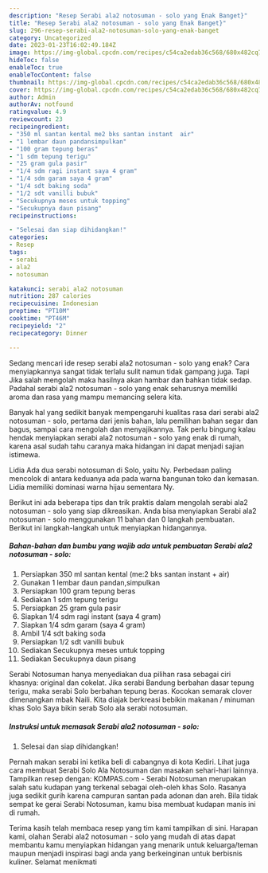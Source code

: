 ```yaml
---
description: "Resep Serabi ala2 notosuman - solo yang Enak Banget}"
title: "Resep Serabi ala2 notosuman - solo yang Enak Banget}"
slug: 296-resep-serabi-ala2-notosuman-solo-yang-enak-banget
category: Uncategorized
date: 2023-01-23T16:02:49.184Z
image: https://img-global.cpcdn.com/recipes/c54ca2edab36c568/680x482cq70/serabi-ala2-notosuman-solo-foto-resep-utama.jpg
hideToc: false
enableToc: true
enableTocContent: false
thumbnail: https://img-global.cpcdn.com/recipes/c54ca2edab36c568/680x482cq70/serabi-ala2-notosuman-solo-foto-resep-utama.jpg
cover: https://img-global.cpcdn.com/recipes/c54ca2edab36c568/680x482cq70/serabi-ala2-notosuman-solo-foto-resep-utama.jpg
author: Admin
authorAv: notfound
ratingvalue: 4.9
reviewcount: 23
recipeingredient:
- "350 ml santan kental me2 bks santan instant  air"
- "1 lembar daun pandansimpulkan"
- "100 gram tepung beras"
- "1 sdm tepung terigu"
- "25 gram gula pasir"
- "1/4 sdm ragi instant saya 4 gram"
- "1/4 sdm garam saya 4 gram"
- "1/4 sdt baking soda"
- "1/2 sdt vanilli bubuk"
- "Secukupnya meses untuk topping"
- "Secukupnya daun pisang"
recipeinstructions:

- "Selesai dan siap dihidangkan!"
categories:
- Resep
tags:
- serabi
- ala2
- notosuman

katakunci: serabi ala2 notosuman 
nutrition: 287 calories
recipecuisine: Indonesian
preptime: "PT10M"
cooktime: "PT46M"
recipeyield: "2"
recipecategory: Dinner

---
```



Sedang mencari ide resep serabi ala2 notosuman - solo yang enak? Cara menyiapkannya sangat tidak terlalu sulit namun tidak gampang juga. Tapi Jika salah mengolah maka hasilnya akan hambar dan bahkan tidak sedap. Padahal serabi ala2 notosuman - solo yang enak seharusnya memiliki aroma dan rasa yang mampu memancing selera kita.


Banyak hal yang sedikit banyak mempengaruhi kualitas rasa dari serabi ala2 notosuman - solo, pertama dari jenis bahan, lalu pemilihan bahan segar dan bagus, sampai cara mengolah dan menyajikannya. Tak perlu bingung kalau hendak menyiapkan serabi ala2 notosuman - solo yang enak di rumah, karena asal sudah tahu caranya maka hidangan ini dapat menjadi sajian istimewa.

Lidia Ada dua serabi notosuman di Solo, yaitu Ny. Perbedaan paling mencolok di antara keduanya ada pada warna bangunan toko dan kemasan. Lidia memiliki dominasi warna hijau sementara Ny.


Berikut ini ada beberapa tips dan trik praktis dalam mengolah serabi ala2 notosuman - solo yang siap dikreasikan. Anda bisa menyiapkan Serabi ala2 notosuman - solo menggunakan 11 bahan dan 0 langkah pembuatan. Berikut ini langkah-langkah untuk menyiapkan hidangannya.

<!--inarticleads1-->

##### Bahan-bahan dan bumbu yang wajib ada untuk pembuatan Serabi ala2 notosuman - solo:

1. Persiapkan 350 ml santan kental (me:2 bks santan instant + air)
1. Gunakan 1 lembar daun pandan,simpulkan
1. Persiapkan 100 gram tepung beras
1. Sediakan 1 sdm tepung terigu
1. Persiapkan 25 gram gula pasir
1. Siapkan 1/4 sdm ragi instant (saya 4 gram)
1. Siapkan 1/4 sdm garam (saya 4 gram)
1. Ambil 1/4 sdt baking soda
1. Persiapkan 1/2 sdt vanilli bubuk
1. Sediakan Secukupnya meses untuk topping
1. Sediakan Secukupnya daun pisang


Serabi Notosuman hanya menyediakan dua pilihan rasa sebagai ciri khasnya: original dan cokelat. Jika serabi Bandung berbahan dasar tepung terigu, maka serabi Solo berbahan tepung beras. Kocokan semarak clover dimenangkan mbak Naili. Kita diajak berkreasi bebikin makanan / minuman khas Solo Saya bikin serab Solo ala serabi notosuman. 

<!--inarticleads2-->

##### Instruksi untuk memasak Serabi ala2 notosuman - solo:


1. Selesai dan siap dihidangkan!

Pernah makan serabi ini ketika beli di cabangnya di kota Kediri. Lihat juga cara membuat Serabi Solo Ala Notosuman dan masakan sehari-hari lainnya. Tampilkan resep dengan: KOMPAS.com - Serabi Notosuman merupakan salah satu kudapan yang terkenal sebagai oleh-oleh khas Solo. Rasanya juga sedikit gurih karena campuran santan pada adonan dan areh. Bila tidak sempat ke gerai Serabi Notosuman, kamu bisa membuat kudapan manis ini di rumah. 

Terima kasih telah membaca resep yang tim kami tampilkan di sini. Harapan kami, olahan Serabi ala2 notosuman - solo yang mudah di atas dapat membantu kamu menyiapkan hidangan yang menarik untuk keluarga/teman maupun menjadi inspirasi bagi anda yang berkeinginan untuk berbisnis kuliner. Selamat menikmati
